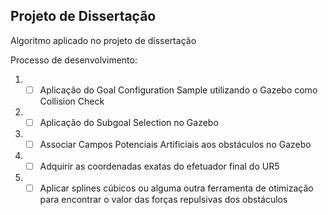 ## Projeto de Dissertação 
Algoritmo aplicado no projeto de dissertação

Processo de desenvolvimento: 

1. - [ ] Aplicação do Goal Configuration Sample utilizando o Gazebo como Collision Check
2. - [ ] Aplicação do Subgoal Selection no Gazebo
3. - [ ] Associar Campos Potenciais Artificiais aos obstáculos no Gazebo
4. - [ ] Adquirir as coordenadas exatas do efetuador final do UR5
5. - [ ] Aplicar splines cúbicos ou alguma outra ferramenta de otimização para encontrar o valor das forças repulsivas dos obstáculos
